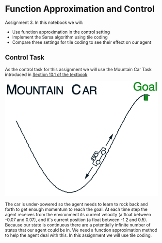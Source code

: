 # Function Approximation and Control

Assignment 3. In this notebook we will:

- Use function approximation in the control setting
- Implement the Sarsa algorithm using tile coding
- Compare three settings for tile coding to see their effect on our agent

## Control Task

As the control task for this assignment we will use the Mountain Car Task introduced in [Section 10.1 of the textbook](http://www.incompleteideas.net/book/RLbook2018.pdf#page=267)

![](mountaincar.png)

The car is under-powered so the agent needs to learn to rock back and forth to get enough momentum to reach the goal. At each time step the agent receives from the environment its current velocity (a float between -0.07 and 0.07), and it's current position (a float between -1.2 and 0.5). Because our state is continuous there are a potentially infinite number of states that our agent could be in. We need a function approximation method to help the agent deal with this. In this assignment we will use tile coding.